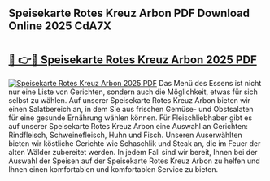 ## Speisekarte Rotes Kreuz Arbon PDF Download Online 2025 CdA7X

# <h2><a href="http://gc9myuf.nevu.top/?p=Speisekarte+Rotes+Kreuz+Arbon">🔗 👉🔴 Speisekarte Rotes Kreuz Arbon 2025 PDF</a></h2>

[![Speisekarte Rotes Kreuz Arbon 2025 PDF](https://i.imgur.com/dBaPXMq.png)](http://gc9myuf.nevu.top/?p=Speisekarte+Rotes+Kreuz+Arbon)
Das Menü des Essens ist nicht nur eine Liste von Gerichten, sondern auch die Möglichkeit, etwas für sich selbst zu wählen. Auf unserer Speisekarte Rotes Kreuz Arbon bieten wir einen Salatbereich an, in dem Sie aus frischen Gemüse- und Obstsalaten für eine gesunde Ernährung wählen können. Für Fleischliebhaber gibt es auf unserer Speisekarte Rotes Kreuz Arbon eine Auswahl an Gerichten: Rindfleisch, Schweinefleisch, Huhn und Fisch. Unseren Auserwählten bieten wir köstliche Gerichte wie Schaschlik und Steak an, die im Feuer der alten Wälder zubereitet werden. In jedem Fall sind wir bereit, Ihnen bei der Auswahl der Speisen auf der Speisekarte Rotes Kreuz Arbon zu helfen und Ihnen einen komfortablen und komfortablen Service zu bieten.
